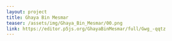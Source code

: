 ```yaml
---
layout: project
title: Ghaya Bin Mesmar
teaser: /assets/img/Ghaya_Bin_Mesmar/00.png
link: https://editor.p5js.org/GhayaBinMesmar/full/Gwg_-qqtz
---
```

